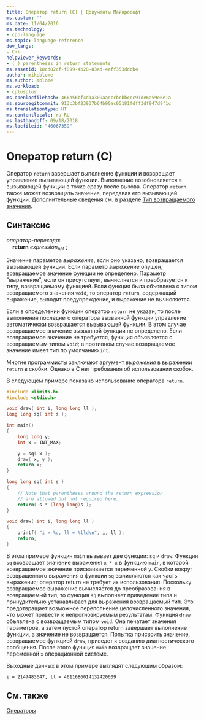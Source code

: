 ```yaml
---
title: Оператор return (C) | Документы Майкрософт
ms.custom: ''
ms.date: 11/04/2016
ms.technology:
- cpp-language
ms.topic: language-reference
dev_langs:
- C++
helpviewer_keywords:
- ( ) parentheses in return statements
ms.assetid: 18cd82cf-f899-4b28-83ad-4eff353ddcb4
author: mikeblome
ms.author: mblome
ms.workload:
- cplusplus
ms.openlocfilehash: 466a56bf4d1a309aadccbcbbccc91de6a59e6e1a
ms.sourcegitcommit: 913c3bf23937b64b90ac05181fdff3df947d9f1c
ms.translationtype: HT
ms.contentlocale: ru-RU
ms.lasthandoff: 09/18/2018
ms.locfileid: "46067359"
---
```

# <a name="return-statement-c"></a>Оператор return (C)

Оператор `return` завершает выполнение функции и возвращает управление вызывающей функции. Выполнение возобновляется в вызывающей функции в точке сразу после вызова. Оператор `return` также может возвращать значение, передавая его вызывающей функции. Дополнительные сведения см. в разделе [Тип возвращаемого значения](../c-language/return-type.md).

## <a name="syntax"></a>Синтаксис

*оператор-перехода*:<br/>
&nbsp;&nbsp;&nbsp;&nbsp;**return** *expression*<sub>opt</sub> **;**

Значение параметра *выражение*, если оно указано, возвращается вызывающей функции. Если параметр *выражение* опущен, возвращаемое значение функции не определено. Параметр "выражение", если он присутствует, вычисляется и преобразуется к типу, возвращаемому функцией. Если функция была объявлена с типом возвращаемого значения `void`, то оператор `return`, содержащий выражение, выводит предупреждение, и выражение не вычисляется.

Если в определении функции оператор `return` не указан, то после выполнения последнего оператора вызванной функции управление автоматически возвращается вызывающей функции. В этом случае возвращаемое значение вызванной функции не определено. Если возвращаемое значение не требуется, функция объявляется с возвращаемым типом `void`; в противном случае возвращаемое значение имеет тип по умолчанию `int`.

Многие программисты заключают аргумент *выражения* в выражении `return` в скобки. Однако в C нет требования об использовании скобок.

В следующем примере показано использование оператора `return`.

```C
#include <limits.h>
#include <stdio.h>

void draw( int i, long long ll );
long long sq( int s );

int main()
{
    long long y;
    int x = INT_MAX;

    y = sq( x );
    draw( x, y );
    return x;
}

long long sq( int s )
{
    // Note that parentheses around the return expression
    // are allowed but not required here.
    return( s * (long long)s );
}

void draw( int i, long long ll )
{
    printf( "i = %d, ll = %lld\n", i, ll );
    return;
}
```

В этом примере функция `main` вызывает две функции: `sq` и `draw`. Функция `sq` возвращает значение выражения `x * x` в функцию `main`, в которой возвращаемое значение присваивается переменной `y`. Скобки вокруг возвращенного выражения в функции `sq` вычисляются как часть выражения; оператор return не требует их использования. Поскольку возвращаемое выражение вычисляется до преобразования в возвращаемый тип, то функция `sq` выполняет приведение типа и принудительно устанавливает для выражения возвращаемый тип. Это предотвращает возможное переполнение целочисленного значения, что может привести к непрогнозируемым результатам. Функция `draw` объявлена с возвращаемым типом `void`. Она печатает значения параметров, а затем пустой оператор return завершает выполнение функции, а значение не возвращается. Попытка присвоить значение, возвращаемое функцией `draw`, приведет к созданию диагностического сообщения. После этого функция `main` возвращает значение переменной `x` операционной системе.

Выходные данных в этом примере выглядят следующим образом:

```Output
i = 2147483647, ll = 4611686014132420609
```

## <a name="see-also"></a>См. также

[Операторы](../c-language/statements-c.md)